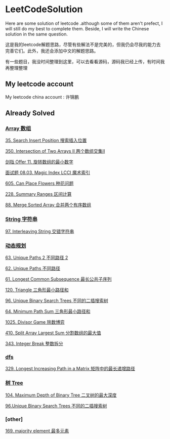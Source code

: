# LeetCodeSolution
Here are some solution of leetcode .although some of them aren't prefect, I will still do my best to complete them. Beside, I will write the Chinese solution in the same question.

这是我的leetcode解题思路，尽管有些解法不是完美的，但我仍会尽我的能力去完善它们。此外，我还会添加中文的解题思路。


有一些题目，我没时间整理到这里，可以去看看源码，源码我已经上传，有时间我再整理整理

## My leetcode account
My leetcode china account : 许锦鹏

## Already Solved
### [Array 数组](https://github.com/FlagGuarder/LeetCodeSolution/tree/master/algorithm/src/Array)

[35. Search Insert Position 搜索插入位置](https://github.com/FlagGuarder/LeetCodeSolution/blob/master/algorithm/src/Array/Solution46/Solution.java)

[350. Intersection of Two Arrays II 两个数组交集II](https://github.com/FlagGuarder/LeetCodeSolution/blob/master/algorithm/src/Solution41/Solution.java)

[剑指 Offer 11. 旋转数组的最小数字](https://github.com/FlagGuarder/LeetCodeSolution/blob/master/algorithm/src/Array/Solution48/Solution.java)
 
[面试题 08.03. Magic Index LCCI  魔术索引](https://github.com/FlagGuarder/LeetCodeSolution/blob/master/algorithm/src/Array/Solution53/Solution.java)

[605. Can Place Flowers 种花问题](https://github.com/FlagGuarder/LeetCodeSolution/blob/master/algorithm/src/Array/Solution54/Solution.java)

[228. Summary Ranges 区间计算](https://github.com/FlagGuarder/LeetCodeSolution/blob/master/algorithm/src/Array/Solution57/Solution.java)

[88. Merge Sorted Array 合并两个有序数组](https://github.com/FlagGuarder/LeetCodeSolution/blob/master/algorithm/src/Array/Solution65/Solution.java)


### [String 字符串](https://github.com/FlagGuarder/LeetCodeSolution/tree/master/algorithm/src/string)

[97. Interleaving String 交错字符串](https://github.com/FlagGuarder/LeetCodeSolution/blob/master/algorithm/src/string/Solution47/Solution.java)

### [动态规划](https://github.com/FlagGuarder/LeetCodeSolution/tree/master/algorithm/src/DynamicPlanning)

[63. Unique Paths 2 不同路径 2](https://github.com/FlagGuarder/LeetCodeSolution/blob/master/algorithm/src/DynamicPlanning/Solution60/Solution.java)

[62. Unique Paths 不同路径](https://github.com/FlagGuarder/LeetCodeSolution/blob/master/algorithm/src/DynamicPlanning/Solution59/Solution.java)

[61. Longest Common Subsequence 最长公共子序列](https://github.com/FlagGuarder/LeetCodeSolution/blob/master/algorithm/src/DynamicPlanning/Solution61/Solution.java)

[120. Triangle 三角形最小路径和](https://github.com/FlagGuarder/LeetCodeSolution/blob/master/algorithm/src/DynamicPlanning/Solution43/Solution.java)

[96. Unique Binary Search Trees 不同的二插搜索树](https://github.com/FlagGuarder/LeetCodeSolution/blob/master/algorithm/src/DynamicPlanning/Solution44/Solution44.java)

[64. Minimum Path Sum 三角形最小路径和](https://github.com/FlagGuarder/LeetCodeSolution/blob/master/algorithm/src/DynamicPlanning/Solution49/Solution.java)

[1025. Divisor Game 除数博弈](https://github.com/FlagGuarder/LeetCodeSolution/blob/master/algorithm/src/DynamicPlanning/Solution50/Solution.java)

[410. Split Array Largest Sum 分割数组的最大值](https://github.com/FlagGuarder/LeetCodeSolution/blob/master/algorithm/src/DynamicPlanning/Solution51/Solution.java)

[343. Integer Break 整数拆分](https://github.com/FlagGuarder/LeetCodeSolution/blob/master/algorithm/src/DynamicPlanning/Solution53/Solution.java)

### [dfs](https://github.com/FlagGuarder/LeetCodeSolution/tree/master/algorithm/src/dfs)

[329. Longest Increasing Path in a Matrix  矩阵中的最长递增路径](https://github.com/FlagGuarder/LeetCodeSolution/blob/master/algorithm/src/dfs/Solution52/Solution.java)

### [树 Tree](https://github.com/FlagGuarder/LeetCodeSolution/tree/master/algorithm/src/Tree)

[104. Maximum Depth of Binary Tree 二叉树的最大深度](https://github.com/FlagGuarder/LeetCodeSolution/blob/master/algorithm/src/Tree/Solution52/Solution.java)

[96.Unique Binary Search Trees 不同的二插搜索树](https://github.com/FlagGuarder/LeetCodeSolution/blob/master/algorithm/src/Tree/Solution52/Solution.java)

### [other] 

[169. majority element 最多元素](https://github.com/FlagGuarder/LeetCodeSolution/blob/master/algorithm/src/Solution30/Solution30.java)


